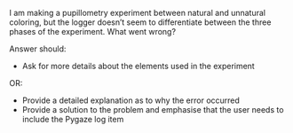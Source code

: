 I am making a pupillometry experiment between natural and unnatural coloring, but the logger doesn’t seem to differentiate between the three phases of the experiment. What went wrong?

Answer should:

- Ask for more details about the elements used in the experiment

OR:

- Provide a detailed explanation as to why the error occurred  
- Provide a solution to the problem and emphasise that the user needs to include the Pygaze log item 
